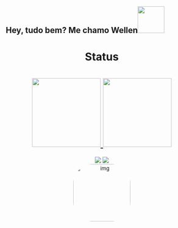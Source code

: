## Hey, tudo bem? Me chamo Wellen<img src="https://media2.giphy.com/media/NS0bXSSo8nIFbDDSb5/200w.webp?cid=ecf05e479w1brqj3pat8fp53c6vjh8erp5w8mrgneswc095c&rid=200w.webp&ct=s" width="70">
<div align="center">
  <h1>Status<h1>
  <a href="https://github.com/ULhey">
  <img height="180em" src="https://github-readme-stats.vercel.app/api?username=ULhey&show_icons=true&theme=tokyonight&locale=pt-br&include_all_commits=true&count_private=true"/>
  <img height="180em" src="https://github-readme-stats.vercel.app/api/top-langs/?username=ULhey&layout=compact&langs_count=7&theme=tokyonight&locale=pt-br"/>
</div>
 
<div align="center">
  <a href = "mailto:wellen.opz@gmail.com"><img src="https://img.shields.io/badge/-Gmail-FF0000?style=for-the-badge&logo=gmail&logoColor=white" target="_blank"></a>
  <a href="https://www.linkedin.com/in/wellen-silva-238003244/" target="_blank"><img src="https://img.shields.io/badge/-LinkedIn-%230077B5?style=for-the-badge&logo=linkedin&logoColor=white" target="_blank"></a>
  <br>
  <img alt="img" height="150" style="border-radius:50px;" src="https://media0.giphy.com/media/ZR9nqLI2ZhUU8/giphy.gif?cid=790b76113c82ac81f453f9576b3bd53c118082fe9acc2de2&rid=giphy.gif&ct=s">
</div>

